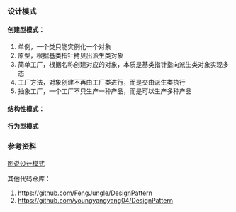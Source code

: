 ### 设计模式

#### 创建型模式：

1. 单例，一个类只能实例化一个对象
2. 原型，根据基类指针拷贝出派生类对象
3. 简单工厂，根据名称创建对应的对象，本质是基类指针指向派生类对象实现多态
4. 工厂方法，对象创建不再由工厂类进行，而是交由派生类执行
5. 抽象工厂，一个工厂不只生产一种产品，而是可以生产多种产品

#### 结构性模式：

#### 行为型模式


### 参考资料

[图说设计模式](https://design-patterns.readthedocs.io/zh-cn/latest/index.html)

其他代码仓库：

1. https://github.com/FengJungle/DesignPattern
2. https://github.com/youngyangyang04/DesignPattern


